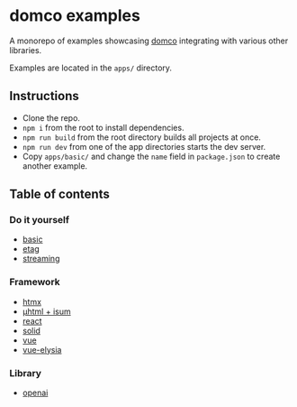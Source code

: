 # domco examples

A monorepo of examples showcasing [domco](https://domco.robino.dev) integrating with various other libraries.

Examples are located in the `apps/` directory.

## Instructions

- Clone the repo.
- `npm i` from the root to install dependencies.
- `npm run build` from the root directory builds all projects at once.
- `npm run dev` from one of the app directories starts the dev server.
- Copy `apps/basic/` and change the `name` field in `package.json` to create another example.

## Table of contents

### Do it yourself

- [basic](https://github.com/rossrobino/domco-examples/tree/main/apps/basic)
- [etag](https://github.com/rossrobino/domco-examples/tree/main/apps/etag)
- [streaming](https://github.com/rossrobino/domco-examples/tree/main/apps/streaming)

### Framework

- [htmx](https://github.com/rossrobino/domco-examples/tree/main/apps/htmx)
- [µhtml + isum](https://github.com/rossrobino/domco-examples/tree/main/apps/isum)
- [react](https://github.com/rossrobino/domco-examples/tree/main/apps/react)
- [solid](https://github.com/rossrobino/domco-examples/tree/main/apps/solid)
- [vue](https://github.com/rossrobino/domco-examples/tree/main/apps/vue)
- [vue-elysia](https://github.com/rossrobino/domco-examples/tree/main/apps/vue-elysia)

### Library

- [openai](https://github.com/rossrobino/domco-examples/tree/main/apps/openai)
